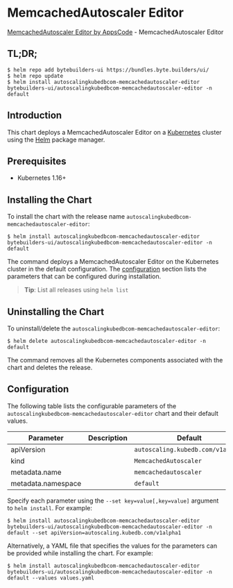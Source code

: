 # MemcachedAutoscaler Editor

[MemcachedAutoscaler Editor by AppsCode](https://byte.builders) - MemcachedAutoscaler Editor

## TL;DR;

```console
$ helm repo add bytebuilders-ui https://bundles.byte.builders/ui/
$ helm repo update
$ helm install autoscalingkubedbcom-memcachedautoscaler-editor bytebuilders-ui/autoscalingkubedbcom-memcachedautoscaler-editor -n default
```

## Introduction

This chart deploys a MemcachedAutoscaler Editor on a [Kubernetes](http://kubernetes.io) cluster using the [Helm](https://helm.sh) package manager.

## Prerequisites

- Kubernetes 1.16+

## Installing the Chart

To install the chart with the release name `autoscalingkubedbcom-memcachedautoscaler-editor`:

```console
$ helm install autoscalingkubedbcom-memcachedautoscaler-editor bytebuilders-ui/autoscalingkubedbcom-memcachedautoscaler-editor -n default
```

The command deploys a MemcachedAutoscaler Editor on the Kubernetes cluster in the default configuration. The [configuration](#configuration) section lists the parameters that can be configured during installation.

> **Tip**: List all releases using `helm list`

## Uninstalling the Chart

To uninstall/delete the `autoscalingkubedbcom-memcachedautoscaler-editor`:

```console
$ helm delete autoscalingkubedbcom-memcachedautoscaler-editor -n default
```

The command removes all the Kubernetes components associated with the chart and deletes the release.

## Configuration

The following table lists the configurable parameters of the `autoscalingkubedbcom-memcachedautoscaler-editor` chart and their default values.

|     Parameter      | Description |                   Default                    |
|--------------------|-------------|----------------------------------------------|
| apiVersion         |             | <code>autoscaling.kubedb.com/v1alpha1</code> |
| kind               |             | <code>MemcachedAutoscaler</code>             |
| metadata.name      |             | <code>memcachedautoscaler</code>             |
| metadata.namespace |             | <code>default</code>                         |


Specify each parameter using the `--set key=value[,key=value]` argument to `helm install`. For example:

```console
$ helm install autoscalingkubedbcom-memcachedautoscaler-editor bytebuilders-ui/autoscalingkubedbcom-memcachedautoscaler-editor -n default --set apiVersion=autoscaling.kubedb.com/v1alpha1
```

Alternatively, a YAML file that specifies the values for the parameters can be provided while
installing the chart. For example:

```console
$ helm install autoscalingkubedbcom-memcachedautoscaler-editor bytebuilders-ui/autoscalingkubedbcom-memcachedautoscaler-editor -n default --values values.yaml
```
